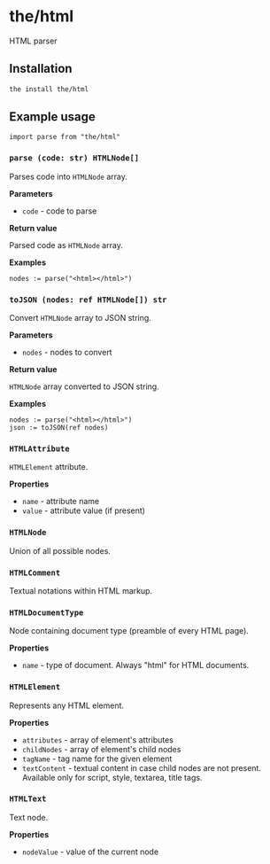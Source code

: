 # the/html
HTML parser

## Installation

```bash
the install the/html
```

## Example usage

```the
import parse from "the/html"
```

### `parse (code: str) HTMLNode[]`
Parses code into `HTMLNode` array.

**Parameters**

- `code` - code to parse

**Return value**

Parsed code as `HTMLNode` array.

**Examples**

```the
nodes := parse("<html></html>")
```

### `toJSON (nodes: ref HTMLNode[]) str`
Convert `HTMLNode` array to JSON string.

**Parameters**

- `nodes` - nodes to convert

**Return value**

`HTMLNode` array converted to JSON string.

**Examples**

```the
nodes := parse("<html></html>")
json := toJSON(ref nodes)
```

### `HTMLAttribute`
`HTMLElement` attribute.

**Properties**

- `name` - attribute name
- `value` - attribute value (if present)

### `HTMLNode`
Union of all possible nodes.

### `HTMLComment`
Textual notations within HTML markup.

### `HTMLDocumentType`
Node containing document type (preamble of every HTML page).

**Properties**

- `name` - type of document. Always "html" for HTML documents.

### `HTMLElement`
Represents any HTML element.

**Properties**

- `attributes` - array of element's attributes
- `childNodes` - array of element's child nodes
- `tagName` - tag name for the given element
- `textContent` - textual content in case child nodes are not present. Available only for script, style, textarea, title tags.

### `HTMLText`
Text node.

**Properties**

- `nodeValue` - value of the current node
